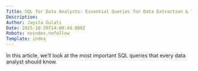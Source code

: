 ```yaml
---
Title: SQL for Data Analysts: Essential Queries for Data Extraction & Transformation
Description: 
Author: Jayita Gulati
Date: 2025-10-20T14:00:49.000Z
Robots: noindex,nofollow
Template: index
---
```

In this article, we’ll look at the most important SQL queries that every data analyst should know.